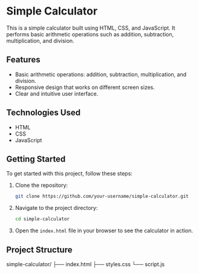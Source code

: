 # Simple Calculator

This is a simple calculator built using HTML, CSS, and JavaScript. It performs basic arithmetic operations such as addition, subtraction, multiplication, and division.

## Features

- Basic arithmetic operations: addition, subtraction, multiplication, and division.
- Responsive design that works on different screen sizes.
- Clear and intuitive user interface.

## Technologies Used

- HTML
- CSS
- JavaScript

## Getting Started

To get started with this project, follow these steps:

1. Clone the repository:
    ```bash
    git clone https://github.com/your-username/simple-calculator.git
    ```

2. Navigate to the project directory:
    ```bash
    cd simple-calculator
    ```

3. Open the `index.html` file in your browser to see the calculator in action.

## Project Structure

simple-calculator/
├── index.html
├── styles.css
└── script.js

